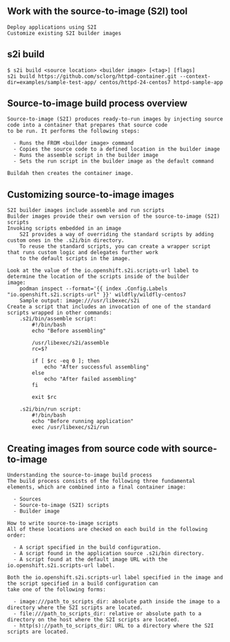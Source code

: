 ## Work with the source-to-image (S2I) tool
	Deploy applications using S2I
	Customize existing S2I builder images

## s2i build
	$ s2i build <source location> <builder image> [<tag>] [flags]
	s2i build https://github.com/sclorg/httpd-container.git --context-dir=examples/sample-test-app/ centos/httpd-24-centos7 httpd-sample-app

## Source-to-image build process overview
	Source-to-image (S2I) produces ready-to-run images by injecting source code into a container that prepares that source code 
	to be run. It performs the following steps:

	  - Runs the FROM <builder image> command
	  - Copies the source code to a defined location in the builder image
	  - Runs the assemble script in the builder image
	  - Sets the run script in the builder image as the default command

	Buildah then creates the container image.

## Customizing source-to-image images
	S2I builder images include assemble and run scripts
	Builder images provide their own version of the source-to-image (S2I) scripts
	Invoking scripts embedded in an image
		S2I provides a way of overriding the standard scripts by adding custom ones in the .s2i/bin directory.
		To reuse the standard scripts, you can create a wrapper script that runs custom logic and delegates further work 
		to the default scripts in the image.
	
	Look at the value of the io.openshift.s2i.scripts-url label to determine the location of the scripts inside of the builder 
	image:
		podman inspect --format='{{ index .Config.Labels "io.openshift.s2i.scripts-url" }}' wildfly/wildfly-centos7
		Sample output: image:///usr/libexec/s2i
	Create a script that includes an invocation of one of the standard scripts wrapped in other commands:
		.s2i/bin/assemble script:
			#!/bin/bash
			echo "Before assembling"

			/usr/libexec/s2i/assemble
			rc=$?

			if [ $rc -eq 0 ]; then
			    echo "After successful assembling"
			else
			    echo "After failed assembling"
			fi

			exit $rc

		.s2i/bin/run script:
			#!/bin/bash
			echo "Before running application"
			exec /usr/libexec/s2i/run
		
## Creating images from source code with source-to-image
	Understanding the source-to-image build process
	The build process consists of the following three fundamental elements, which are combined into a final container image:

	  - Sources
	  - Source-to-image (S2I) scripts
	  - Builder image

	How to write source-to-image scripts
	All of these locations are checked on each build in the following order:

	  - A script specified in the build configuration.
	  - A script found in the application source .s2i/bin directory.
	  - A script found at the default image URL with the io.openshift.s2i.scripts-url label.
	  
	Both the io.openshift.s2i.scripts-url label specified in the image and the script specified in a build configuration can 
	take one of the following forms:

	  - image:///path_to_scripts_dir: absolute path inside the image to a directory where the S2I scripts are located.
	  - file:///path_to_scripts_dir: relative or absolute path to a directory on the host where the S2I scripts are located.
	  - http(s)://path_to_scripts_dir: URL to a directory where the S2I scripts are located.
	  
